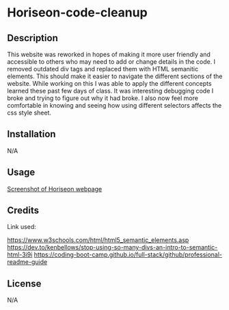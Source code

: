 # Horiseon-code-cleanup

## Description

This website was reworked in hopes of making it more user friendly and accessible to others who may need to add or change details in the code. I removed outdated div tags and replaced them with HTML semanitic elements. This should make it easier to navigate the different sections of the website. While working on this I was able to apply the different concepts learned these past few days of class. It was interesting debugging code I broke and trying to figure out why it had broke. I also now feel more comfortable in knowing and seeing how using different selectors affects the css style sheet. 


## Installation

N/A

## Usage

[Screenshot of Horiseon webpage](/Horiseon-code-cleanup/assets/images/Horiseon-webpage.png)



## Credits
Link used:

https://www.w3schools.com/html/html5_semantic_elements.asp
https://dev.to/kenbellows/stop-using-so-many-divs-an-intro-to-semantic-html-3i9i
https://coding-boot-camp.github.io/full-stack/github/professional-readme-guide

## License
N/A
